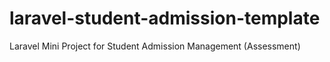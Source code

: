 # laravel-student-admission-template
Laravel Mini Project for Student Admission Management (Assessment)
